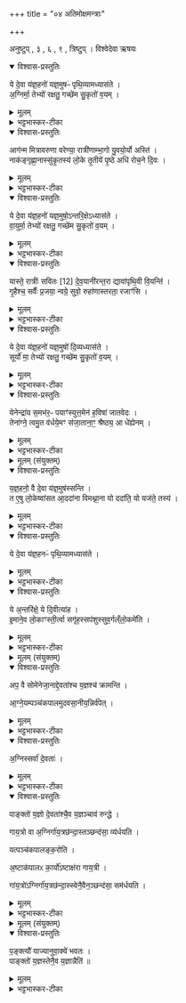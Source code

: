 +++
title = "०४ अतिमोक्षमन्त्राः"

+++

अनुष्टुप् , ३  , ६ , ९ , त्रिष्टुप् । विश्वेदेवा ऋषयः

<details open><summary>विश्वास-प्रस्तुतिः</summary>

ये दे॒वा य॑ज्ञ॒हनो॑ यज्ञ॒मुषᳶ॑ पृथि॒व्यामध्यास॑ते ।   
अ॒ग्निर्मा॒ तेभ्यो॑ रक्षतु॒ गच्छे॑म सु॒कृतो॑ व॒यम् ।
</details>

<details><summary>मूलम्</summary>

ये दे॒वा य॑ज्ञ॒हनो॑ यज्ञ॒मुषᳶ॑ पृथि॒व्यामध्यास॑ते ।   
अ॒ग्निर्मा॒ तेभ्यो॑ रक्षतु॒ गच्छे॑म सु॒कृतो॑ व॒यम् ।
</details>

<details><summary>भट्टभास्कर-टीका</summary>

1अथातिमोक्षः । वैश्वकर्मणानि हुत्वा गार्हपत्ये आज्यं विलाप्य उत्पूय स्रुचि चतुर्गृहीतं गृहीत्वा गार्हपत्ये जुहोत्यन्वारब्धे यजमाने - ये देवा इत्यादि ॥ अत्र प्रथमे अनुष्टुभौ । तृतीया त्रिष्टुप् । चतुर्थीपश्चम्यौ अनुष्टुभौ । षष्ठी त्रिष्टुप् । सप्तम्यष्टम्यावनुष्टुभौ । नवमी त्रिष्टुप् । 'ये देवा यज्ञहनो यज्ञमुषः' इति प्रथमयो प्रथमौ पादौ, समाना अन्येऽपि पादाः । एवं नफलं गच्छेम ॥
</details>

<details open><summary>विश्वास-प्रस्तुतिः</summary>

आग॑न्म मित्रावरुणा वरेण्या॒ रात्री॑णाम्भा॒गो यु॒वयो॒र्यो अस्ति॑ ।   
नाक॑ङ्गृह्णा॒नास्सु॑कृ॒तस्य॑ लो॒के तृ॒तीये॑ पृ॒ष्ठे अधि॑ रोच॒ने दि॒वः ।    
</details>

<details><summary>मूलम्</summary>

आग॑न्म मित्रावरुणा वरेण्या॒ रात्री॑णाम्भा॒गो यु॒वयो॒र्यो अस्ति॑ ।   
नाक॑ङ्गृह्णा॒नास्सु॑कृ॒तस्य॑ लो॒के तृ॒तीये॑ पृ॒ष्ठे अधि॑ रोच॒ने दि॒वः ।    
</details>

<details><summary>भट्टभास्कर-टीका</summary>

2अथाग्नीध्रमभिप्रैति - आऽगन्मेति ॥ हे मित्रावरुणा मित्रावरुणौ वरेण्या वरेण्यौ वरणीयौ रात्रीणां सम्बन्धी अहोरात्रेषु अस्माभिर्दत्तः युवयोर्भागः हविरंशो योस्ति सामर्थ्यात्तस्य फलं वयमागन्म आभिमुख्येन गच्छेम नाकं स्वयमेव गृह्णानाः आददानाः सुकृतस्य लोके सुष्ठुकृतानां कर्मणां तृतीये फलस्थाने दिवः पृष्ठे रोचने दीप्यमाने अधि उपरि सुकृतमागन्मेति । यद्वा - अधिकं रोचमाने दिवः पृष्ठे आगन्मेति । 'कर्षात्वतः' इति भागशब्दोन्तोदात्तः, न 'भ्राण्नपात्' इत्यादौ नाकशब्दोन्तोदात्तो निपात्यते । 'सूपमानात्क्तः' इति सुकृतशब्दोन्तोदात्तः, 'अनुदात्तेतश्च हलादेः' इति रोचनशब्दो युजन्तः ॥
</details>

<details open><summary>विश्वास-प्रस्तुतिः</summary>

ये दे॒वा य॑ज्ञ॒हनो॑ यज्ञ॒मुषो॒ऽन्तरि॒क्षेऽध्यास॑ते ।    
वा॒युर्मा॒ तेभ्यो॑ रक्षतु॒ गच्छे॑म सु॒कृतो॑ व॒यम् ।   
</details>

<details><summary>मूलम्</summary>

ये दे॒वा य॑ज्ञ॒हनो॑ यज्ञ॒मुषो॒ऽन्तरि॒क्षेऽध्यास॑ते ।    
वा॒युर्मा॒ तेभ्यो॑ रक्षतु॒ गच्छे॑म सु॒कृतो॑ व॒यम् ।   
</details>

<details><summary>भट्टभास्कर-टीका</summary>

3अथाग्नीध्रं गत्वा स्रुचि चतुर्गृहीतं गृहीत्वा शये[आग्नीध्रे]ऽन्वारब्धे यजमाने जुहोति - ये देवा इति द्वाभ्यां पृथगाहुतिद्वयम् । गतौ च मन्त्रौ ॥
</details>

<details open><summary>विश्वास-प्रस्तुतिः</summary>

यास्ते॒ रात्रीः॑ सवितः [12]  दे॒व॒यानी॑रन्त॒रा द्यावा॑पृथि॒वी वि॒यन्ति॑ ।    
गृ॒हैश्च॒ सर्वैः॑ प्र॒जया॒ न्वग्रे॒ सुवो॒ रुहा॑णास्तरता॒ रजाꣳ॑सि ।   
</details>

<details><summary>मूलम्</summary>

यास्ते॒ रात्रीः॑ सवितः [12]  दे॒व॒यानी॑रन्त॒रा द्यावा॑पृथि॒वी वि॒यन्ति॑ ।    
गृ॒हैश्च॒ सर्वैः॑ प्र॒जया॒ न्वग्रे॒ सुवो॒ रुहा॑णास्तरता॒ रजाꣳ॑सि ।   
</details>

<details><summary>भट्टभास्कर-टीका</summary>

4अथाग्नीध्रमुपतिष्ठते - यास्ते इति ॥ हे सवितः यास्तव सम्बन्धिन्यो रात्रीः रात्रयः अग्निसमीपप्राप्तिहेतवः देवयानीः देवान् गच्छन्ति यासु ता देवयान्यः यागवत्य इति यावत्, उभयत्रापि 'वा छन्दसि' इति पूर्वसवर्णदीर्घत्वम् । द्यावापृथिवी अन्तरा द्यावापृथिव्योर्मध्ये या वियन्ति विविधं गच्छन्ति । 'दिवो द्यावा' इति द्यावादेशः 'देवताद्वन्द्वे च' इत्याद्युदात्तत्वम्। 'अन्तराऽन्तरेण' इति द्वितीया । ताभिर्हेतुभूताभिः अग्रे प्रथममेव गृहैः गृहवासिभिः सर्वैर्जनैः प्रजया सह । समुच्चये नुशब्दः । सुवो रुहाणाः सुखैकरूपं स्वर्गं आरोहन्तः ऋत्विग्यजमानाः रजांसि लोकान्तराणि दुःखबलानि तरतः तरन्तु त्वत्प्रसादेन । व्यत्ययेन मध्यमः । यद्वा - वयं तराम त्वत्प्रसादादिति । सर्वधा मध्यमव्यत्ययेन मुच्यामहे । 'अन्येषामपि दृश्यते' इति संहितायामस्य दीर्घत्वम् । 'इमानेव लोकांस्तीर्त्वा सगृहस्सपशुस्सुवर्गं लोकमेति' इति ब्राह्मणम् । 'स्वरो रोहतौ छन्दसि' इत्युत्वम् । रुहेर्व्यत्ययेनात्मनेपदम् । लसार्वधातुकानुदात्तत्वं च ॥
</details>

<details open><summary>विश्वास-प्रस्तुतिः</summary>

ये दे॒वा य॑ज्ञ॒हनो॑ यज्ञ॒मुषो॑ दि॒व्यध्यास॑ते ।   
सूर्यो॑ मा॒ तेभ्यो॑ रक्षतु॒ गच्छे॑म सु॒कृतो॑ व॒यम् ।   
</details>

<details><summary>मूलम्</summary>

ये दे॒वा य॑ज्ञ॒हनो॑ यज्ञ॒मुषो॑ दि॒व्यध्यास॑ते ।   
सूर्यो॑ मा॒ तेभ्यो॑ रक्षतु॒ गच्छे॑म सु॒कृतो॑ व॒यम् ।   
</details>

<details><summary>भट्टभास्कर-टीका</summary>

5अथाहवनीयं [अनु]द्रुत्य स्रुचि चतुर्गृहीतं गृहीत्वा आहवनीये जुहोत्यन्वारब्धे यजमाने - ये देवा इति द्वाभ्यां पृथगाहुतिद्वयम् । गतौ च मन्त्रौ ॥
</details>

<details open><summary>विश्वास-प्रस्तुतिः</summary>

येनेन्द्रा॑य स॒मभ॑र॒ᳶ पयाꣳ॑स्युत्त॒मेन॑ ह॒विषा॑ जातवेदः ।   
तेना॑ग्ने॒ त्वमु॒त व॑र्धये॒मꣳ स॑जा॒ताना॒ꣳ॒ श्रैष्ठ्य॒ आ धे॑ह्येनम् ।
</details>

<details><summary>मूलम्</summary>

येनेन्द्रा॑य स॒मभ॑र॒ᳶ पयाꣳ॑स्युत्त॒मेन॑ ह॒विषा॑ जातवेदः ।   
तेना॑ग्ने॒ त्वमु॒त व॑र्धये॒मꣳ स॑जा॒ताना॒ꣳ॒ श्रैष्ठ्य॒ आ धे॑ह्येनम् ।
</details>

<details><summary>भट्टभास्कर-टीका</summary>

6अथाहवनीयमुपतिष्ठते - येनेन्द्रायेति ॥ हे जातवेदः जातानां वेदितः अग्ने येन बलेन स्नेहेन वा इन्द्राय पयांसि दधिघर्मादीनि समभरः संभरसि । छान्दसो लङ् । उत्तमेन तेन बलेन स्नेहेन वा । उत अपि च हविषा एतद्धुतेन हेतुना इमं यजमानं त्वं वर्धय । कीदृशी वृद्धिरस्य कर्तव्येति चेद्ब्रूमः - सजातानां समानजातानां श्रैष्ठ्ये श्रेष्ठभावे यथाऽयं सजातानां श्रेष्ठः प्रशस्यतमो भवति तथा तत्र एनं यजमानं धेहि स्थापय सजातानां मध्ये । उत्तमशब्द उञ्छादिरन्तोदात्तः । 'वा जाते' इति सजातशब्दोन्तोदात्तः । केचिदाहुः - तिस्र एव गार्हपत्ये जुहोति, तिस्र आग्नीध्रे, तिस्र आहवनीये इति ॥
</details>

<details><summary>मूलम् (संयुक्तम्)</summary>

य॒ज्ञ॒हनो॒ वै दे॒वा य॑ज्ञ॒मुषः॑ [13] स॒न्ति॒ त ए॒षु लो॒केष्वा॑सत आ॒ददा॑ना विमथ्ना॒ना यो ददा॑ति॒ यो यज॑ते॒ तस्य॑ ।   
</details>

<details open><summary>विश्वास-प्रस्तुतिः</summary>

य॒ज्ञ॒हनो॒ वै दे॒वा य॑ज्ञ॒मुष॑स्सन्ति ।  
त ए॒षु लो॒केष्वा॑सत आ॒ददा॑ना विमथ्ना॒ना यो ददा॑ति॒ यो यज॑ते॒ तस्य॑ ।   
</details>

<details><summary>मूलम्</summary>

य॒ज्ञ॒हनो॒ वै दे॒वा य॑ज्ञ॒मुष॑स्सन्ति ।  
त ए॒षु लो॒केष्वा॑सत आ॒ददा॑ना विमथ्ना॒ना यो ददा॑ति॒ यो यज॑ते॒ तस्य॑ ।   
</details>

<details><summary>भट्टभास्कर-टीका</summary>

7अथैषामतिमोक्षाणां ब्राह्मणम् - यज्ञहनो वा इत्यादि ॥ आददाना हविरादि । विमथ्नानाः शालाभङ्गादिकमाचरन्तः । कस्या ? यो ददाति, यश्च यजते तस्य ।
</details>

<details open><summary>विश्वास-प्रस्तुतिः</summary>

ये दे॒वा य॑ज्ञ॒हनᳶ॑ पृथि॒व्यामध्यास॑ते ।   
</details>

<details><summary>मूलम्</summary>

ये दे॒वा य॑ज्ञ॒हनᳶ॑ पृथि॒व्यामध्यास॑ते ।   
</details>

<details><summary>भट्टभास्कर-टीका</summary>

ये देवा यज्ञहन इति । यज्ञमोक्षणमन्त्राणामप्युपलक्षणम् ।
</details>

<details open><summary>विश्वास-प्रस्तुतिः</summary>

ये अ॒न्तरि॑क्षे॒ ये दि॒वीत्या॑ह ।   
इ॒माने॒व लो॒काꣳस्ती॒र्त्वा सगृ॑ह॒स्सप॑शुस्सुव॒र्गल्ँलो॒कमे॑ति ।  
</details>

<details><summary>मूलम्</summary>

ये अ॒न्तरि॑क्षे॒ ये दि॒वीत्या॑ह ।   
इ॒माने॒व लो॒काꣳस्ती॒र्त्वा सगृ॑ह॒स्सप॑शुस्सुव॒र्गल्ँलो॒कमे॑ति ।  
</details>

<details><summary>भट्टभास्कर-टीका</summary>

येऽन्तरिक्षे ये दिवीति शिष्टानां चतुर्णां ग्रहणम् ॥
</details>

<details><summary>मूलम् (संयुक्तम्)</summary>

अप॒ वै सोमे॑नेजा॒नाद्दे॒वता॑श्च य॒ज्ञश्च॑ क्रामन्त्याग्ने॒यम्पञ्च॑कपालमुदवसा॒नीय॒न्निर्व॑पेद॒ग्निस्सर्वा॑ दे॒वताः॑ [14]  
</details>

<details open><summary>विश्वास-प्रस्तुतिः</summary>

अप॒ वै सोमे॑नेजा॒नाद्दे॒वता॑श्च य॒ज्ञश्च॑ क्रामन्ति ।  

आ॒ग्ने॒यम्पञ्च॑कपालमुदवसा॒नीय॒न्निर्व॑पेत्  ।  
</details>

<details><summary>मूलम्</summary>

अप॒ वै सोमे॑नेजा॒नाद्दे॒वता॑श्च य॒ज्ञश्च॑ क्रामन्ति ।  

आ॒ग्ने॒यम्पञ्च॑कपालमुदवसा॒नीय॒न्निर्व॑पेत्  ।  
</details>

<details><summary>भट्टभास्कर-टीका</summary>

8अप वै सोमेनेत्यादि ॥ उदवसानीयं उदवसीयतेऽनेनेत्युदवसानीयं, करणे कृत्यः, 'उपोत्तमं रिति' इत्युपोत्तमस्योदात्तत्वम् ।
</details>

<details open><summary>विश्वास-प्रस्तुतिः</summary>

अ॒ग्निस्सर्वा॑ दे॒वताः॑ ।  
</details>

<details><summary>मूलम्</summary>

अ॒ग्निस्सर्वा॑ दे॒वताः॑ ।  
</details>

<details><summary>भट्टभास्कर-टीका</summary>

अग्निस्सर्वादेवता इति । अग्न्यधीनस्थितित्वात्सर्वदेवानाम् ।    
</details>

<details open><summary>विश्वास-प्रस्तुतिः</summary>

पाङ्क्तो॑ य॒ज्ञो दे॒वता॑श्चै॒व य॒ज्ञञ्चाव॑ रुन्द्धे ।  

गाय॒त्रो वा अ॒ग्निर्गा॑य॒त्रछ॑न्दा॒स्तञ्छन्द॑सा॒ व्य॑र्धयति  ।  

यत्पञ्च॑कपालङ्क॒रोति ।  

अ॒ष्टाक॑पालᳵ का॒र्यो॑ऽष्टाक्ष॑रा गाय॒त्री  ।  

गा॑य॒त्रो॑ऽग्निर्गा॑य॒त्रछ॑न्दा॒स्स्वेनै॒वैन॒ञ्छन्द॑सा॒ सम॑र्धयति  ।  
</details>

<details><summary>मूलम्</summary>

पाङ्क्तो॑ य॒ज्ञो दे॒वता॑श्चै॒व य॒ज्ञञ्चाव॑ रुन्द्धे ।  

गाय॒त्रो वा अ॒ग्निर्गा॑य॒त्रछ॑न्दा॒स्तञ्छन्द॑सा॒ व्य॑र्धयति  ।  

यत्पञ्च॑कपालङ्क॒रोति ।  

अ॒ष्टाक॑पालᳵ का॒र्यो॑ऽष्टाक्ष॑रा गाय॒त्री  ।  

गा॑य॒त्रो॑ऽग्निर्गा॑य॒त्रछ॑न्दा॒स्स्वेनै॒वैन॒ञ्छन्द॑सा॒ सम॑र्धयति  ।  
</details>

<details><summary>भट्टभास्कर-टीका</summary>

पाङ्क्तो यज्ञ इति । धानादिपञ्चकात्मकपङ्क्तिप्रभवत्वात् ॥
</details>

<details><summary>मूलम् (संयुक्तम्)</summary>

प॒ङ्क्त्यौ॑ याज्यानुवा॒क्ये॑ भवत॒ᳶ पाङ्क्तो॑ य॒ज्ञस्तेनै॒व य॒ज्ञान्नैति॑ ॥ [15]  
</details>

<details open><summary>विश्वास-प्रस्तुतिः</summary>

प॒ङ्क्त्यौ॑ याज्यानुवा॒क्ये॑ भवतः ।     
पाङ्क्तो॑ य॒ज्ञस्तेनै॒व य॒ज्ञान्नैति॑ ॥
</details>

<details><summary>मूलम्</summary>

प॒ङ्क्त्यौ॑ याज्यानुवा॒क्ये॑ भवतः ।     
पाङ्क्तो॑ य॒ज्ञस्तेनै॒व य॒ज्ञान्नैति॑ ॥
</details>

<details><summary>भट्टभास्कर-टीका</summary>

9पञ्चकपालं निन्दति - गायत्रीप्रभवस्य गायत्रछन्दसः अग्नेः पञ्चकपालोऽवृद्धिहेतुः । तस्मादष्टाकपाल एव कार्यः । तर्हि पञ्चकपालान्वयाभावात् पाङ्क्तो यज्ञो न लभ्यते तत्राह – पङ्क्त्याविति । स्विष्टकृत इत्येके । प्रधानस्येत्यन्ये । याज्यानुवाक्ययोः पङ्क्तित्वात्पाङ्क्तयज्ञलाभः । पङ्क्तिशब्दोप्युत्सादिः । 'अग्ने तमद्याश्वं न स्तोमैः' इत्यक्षरपङ्क्तयः याज्यानुवाक्या भवन्ति । द्वे आग्नेयस्य । द्वे स्विष्टकृतः ॥

इति तृतीये पञ्चमे चतुर्थोनुवाकः ॥  
</details>
